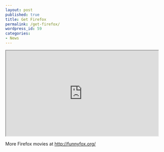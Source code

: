 ```yaml
---
layout: post
published: true
title: Get Firefox
permalink: /get-firefox/
wordpress_id: 59
categories:
- News
---
```



<div><iframe src="http://funnyfox.org/portable.swf" width="480" height="270"></iframe></div>

More Firefox movies at http://funnyfox.org/
